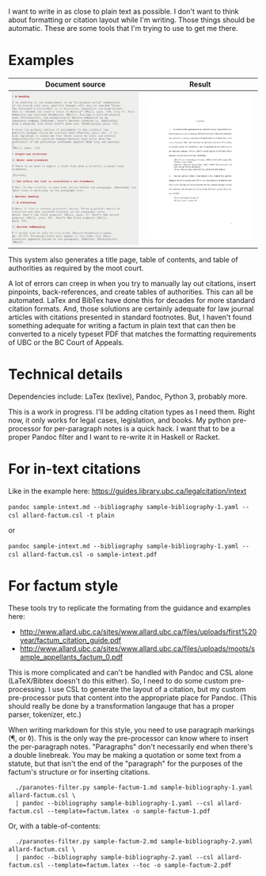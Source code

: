 I want to write in as close to plain text as possible. I don't want to
think about formatting or citation layout while I'm writing. Those
things should be automatic. These are some tools that I'm trying to
use to get me there.

# Examples

Document source      |  Result
:-------------------------:|:-------------------------:
[![What the text that you're writing will look like](examples/source1.png)](sample-factum-1.md)  |  [![Rendered PDF](examples/render1.png)](sample-factum-1.pdf)

This system also generates a title page, table of contents, and table
of authorities as required by the moot court.

A lot of errors can creep in when you try to manually lay out
citations, insert pinpoints, back-references, and create tables of
authorities. This can all be automated. LaTex and BibTex have done
this for decades for more standard citation formats. And, those
solutions are certainly adequate for law journal articles with
citations presented in standard footnotes. But, I haven't found
something adequate for writing a factum in plain text that can then be
converted to a nicely typeset PDF that matches the formatting
requirements of UBC or the BC Court of Appeals.

# Technical details

Dependencies include: LaTex (texlive), Pandoc, Python 3, probably
more.

This is a work in progress. I'll be adding citation types as I need
them. Right now, it only works for legal cases, legislation, and
books. My python pre-processor for per-paragraph notes is a quick
hack. I want that to be a proper Pandoc filter and I want to re-write
it in Haskell or Racket.

# For in-text citations

Like in the example here: https://guides.library.ubc.ca/legalcitation/intext

`pandoc sample-intext.md --bibliography sample-bibliography-1.yaml --csl allard-factum.csl -t plain`

or

`pandoc sample-intext.md --bibliography sample-bibliography-1.yaml --csl allard-factum.csl -o sample-intext.pdf`

# For factum style

These tools try to replicate the formating from the guidance and examples here:

- http://www.allard.ubc.ca/sites/www.allard.ubc.ca/files/uploads/first%20year/factum_citation_guide.pdf
- http://www.allard.ubc.ca/sites/www.allard.ubc.ca/files/uploads/moots/sample_appellants_factum_0.pdf

This is more complicated and can't be handled with Pandoc and CSL
alone (LaTeX/Bibtex doesn't do this either). So, I need to do some
custom pre-processing. I use CSL to generate the layout of a citation,
but my custom pre-processor puts that content into the appropriate
place for Pandoc. (This should really be done by a transformation
langauge that has a proper parser, tokenizer, etc.)

When writing markdown for this style, you need to use paragraph
markings (¶, or ◊). This is the only way the pre-processor can know where to
insert the per-paragraph notes. "Paragraphs" don't necessarily end
when there's a double linebreak. You may be making a quotation or some
text from a statute, but that isn't the end of the "paragraph" for the
purposes of the factum's structure or for inserting citations.

```
  ./paranotes-filter.py sample-factum-1.md sample-bibliography-1.yaml allard-factum.csl \
  | pandoc --bibliography sample-bibliography-1.yaml --csl allard-factum.csl --template=factum.latex -o sample-factum-1.pdf
```

Or, with a table-of-contents:

```
  ./paranotes-filter.py sample-factum-2.md sample-bibliography-2.yaml allard-factum.csl \
  | pandoc --bibliography sample-bibliography-2.yaml --csl allard-factum.csl --template=factum.latex --toc -o sample-factum-2.pdf
```
